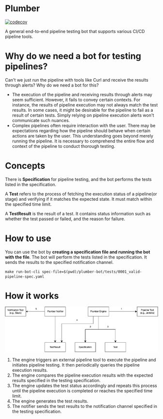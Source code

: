 # Plumber
[![codecov](https://codecov.io/gh/green4469/plumber-bot/branch/main/graph/badge.svg?token=LWKAMF6VPJ)](https://codecov.io/gh/green4469/plumber-bot)

A general end-to-end pipeline testing bot that supports various CI/CD pipeline tools.

# Why do we need a bot for testing pipelines?

Can't we just run the pipeline with tools like Curl and receive the results through alerts? Why do we need a bot for
this?

- The execution of the pipeline and receiving results through alerts may seem sufficient. However, it fails to convey
  certain contexts. For instance, the results of pipeline execution may not always match the test results. In some
  cases, it might be desirable for the pipeline to fail as a result of certain tests. Simply relying on pipeline
  execution alerts won't communicate such nuances.
- Complex pipelines often require interaction with the user. There may be expectations regarding how the pipeline should
  behave when certain actions are taken by the user. This understanding goes beyond merely running the pipeline. It is
  necessary to comprehend the entire flow and context of the pipeline to conduct thorough testing.

# Concepts

There is **Specification** for pipeline testing, and the bot performs the tests listed in the specification.

A **Test** refers to the process of fetching the execution status of a pipeline(or stage) and verifying if it matches
the expected state. It must match within the specified time limit.

A **TestResult** is the result of a test. It contains status information such as whether the test passed or failed, and
the reason for failure.

# How to use

You can use the bot by **creating a specification file and running the bot with the file**. The bot will perform the tests
listed in the specification. It sends the results to the specified notification channel.

```shell
make run-bot-cli spec-file=$(pwd)/plumber-bot/tests/0001_valid-pipeline-spec.yaml
```

# How it works

![how-it-works](docs/plumber-bot-architecture.jpg)

1. The engine triggers an external pipeline tool to execute the pipeline and initiates pipeline testing. It then periodically queries the pipeline execution results.
2. The engine compares the pipeline execution results with the expected results specified in the testing specification.
3. The engine updates the test status accordingly and repeats this process until the pipeline execution is completed or reaches the specified time limit.
4. The engine generates the test results.
5. The notifier sends the test results to the notification channel specified in the testing specification.
